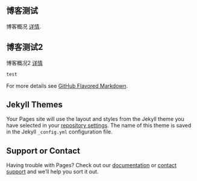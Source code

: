 ## 博客测试

博客概况  [详情](https://draculet.github.io/test).

## 博客测试2

博客概况2   [详情](https://draculet.github.io/index)
```markdown
test
```
For more details see [GitHub Flavored Markdown](https://guides.github.com/features/mastering-markdown/).

## Jekyll Themes

Your Pages site will use the layout and styles from the Jekyll theme you have selected in your [repository settings](https://github.com/Draculet/Draculet.github.io/settings). The name of this theme is saved in the Jekyll `_config.yml` configuration file.

## Support or Contact

Having trouble with Pages? Check out our [documentation](https://help.github.com/categories/github-pages-basics/) or [contact support](https://github.com/contact) and we’ll help you sort it out.
